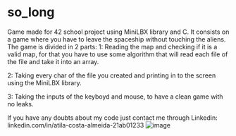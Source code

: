 # so_long
Game made for 42 school project using MiniLBX library and C.
It consists on a game where you have to leave the spaceship without touching the aliens.
The game is divided in 2 parts:
1: Reading the map and checking if it is a valid map, for that you have to use some algorithm that will read each file of the file and take it into an array.

2: Taking every char of the file you created and printing in to the screen using the MiniLBX library.

3: Taking the inputs of the keyboyd and mouse, to have a clean game with no leaks.

If you have any doubts about my code just contact me through Linkedin:
linkedin.com/in/atila-costa-almeida-21ab01233
![image](https://user-images.githubusercontent.com/82456124/177028897-6ab86847-478d-47bc-ba57-6f2110db0c06.png)

